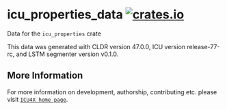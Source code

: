 # icu_properties_data [![crates.io](https://img.shields.io/crates/v/icu_properties_data)](https://crates.io/crates/icu_properties_data)

<!-- cargo-rdme start -->

Data for the `icu_properties` crate

This data was generated with CLDR version 47.0.0, ICU version release-77-rc, and
LSTM segmenter version v0.1.0.

<!-- cargo-rdme end -->

## More Information

For more information on development, authorship, contributing etc. please visit [`ICU4X home page`](https://github.com/unicode-org/icu4x).
